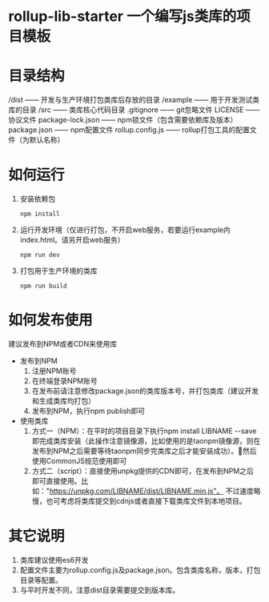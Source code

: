 # rollup-lib-starter 一个编写js类库的项目模板

# 目录结构

/dist —— 开发与生产环境打包类库后存放的目录
/example —— 用于开发测试类库的目录
/src —— 类库核心代码目录
.gitignore —— git忽略文件
LICENSE —— 协议文件
package-lock.json —— npm锁文件（包含需要依赖库及版本）
package.json —— npm配置文件
rollup.config.js —— rollup打包工具的配置文件（为默认名称）

# 如何运行

1. 安装依赖包

    ```
    npm install
    ```

2. 运行开发环境（仅进行打包，不开启web服务，若要运行example内index.html。请另开启web服务）

    ```
    npm run dev
    ```

3. 打包用于生产环境的类库

    ```
    npm run build
    ```

# 如何发布使用

建议发布到NPM或者CDN来使用库

* 发布到NPM
    1. 注册NPM账号
    2. 在终端登录NPM账号
    3. 在发布前请注意修改package.json的类库版本号，并打包类库（建议开发和生成类库均打包）
    4. 发布到NPM，执行npm publish即可
* 使用类库
    1. 方式一（NPM）：在平时的项目目录下执行npm install LIBNAME --save即完成类库安装（此操作注意镜像源，比如使用的是taonpm镜像源，则在发布到NPM之后需要等待taonpm同步完类库之后才能安装成功）。然后使用CommonJS规范使用即可
    2. 方式二（script）：直接使用unpkg提供的CDN即可，在发布到NPM之后即可直接使用。比如："https://unpkg.com/LIBNAME/dist/LIBNAME.min.js"。 不过速度略慢，也可考虑将类库提交到cdnjs或者直接下载类库文件到本地项目。

# 其它说明

1. 类库建议使用es6开发
2. 配置文件主要为rollup.config.js及package.json。包含类库名称，版本，打包目录等配置。
3. 与平时开发不同，注意dist目录需要提交到版本库。
